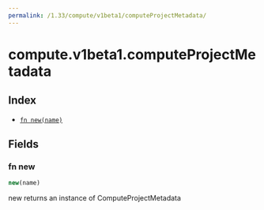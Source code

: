 ```yaml
---
permalink: /1.33/compute/v1beta1/computeProjectMetadata/
---
```


# compute.v1beta1.computeProjectMetadata



## Index

* [`fn new(name)`](#fn-new)

## Fields

### fn new

```ts
new(name)
```

new returns an instance of ComputeProjectMetadata